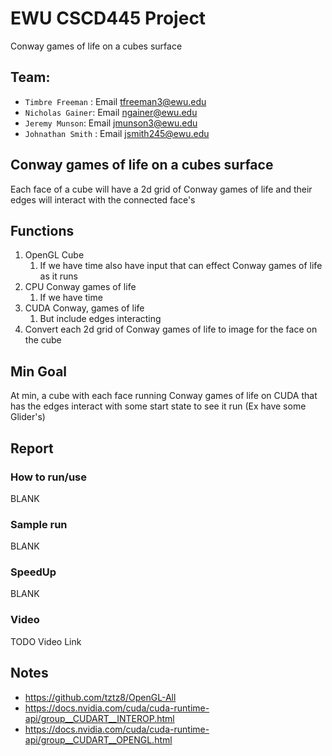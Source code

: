 # EWU CSCD445 Project

Conway games of life on a cubes surface

## Team:

-   `Timbre Freeman` : Email <tfreeman3@ewu.edu>
-   `Nicholas Gainer`: Email <ngainer@ewu.edu>
-   `Jeremy Munson`: Email <jmunson3@ewu.edu>
-   `Johnathan Smith` : Email <jsmith245@ewu.edu>

## Conway games of life on a cubes surface

Each face of a cube will have a 2d grid of Conway games of life and their edges will interact with the connected face's

## Functions
1.  OpenGL Cube
    1.  If we have time also have input that can effect Conway games of life as it runs
2.  CPU Conway games of life
    1.  If we have time
3.  CUDA Conway, games of life
    1.  But include edges interacting
4.  Convert each 2d grid of Conway games of life to image for the face on the cube

## Min Goal

At min, a cube with each face running Conway games of life on CUDA that has the edges interact with some start state to see it run (Ex have some Glider's)

## Report

### How to run/use

BLANK

### Sample run

BLANK

### SpeedUp

BLANK

### Video

TODO Video Link

## Notes

- https://github.com/tztz8/OpenGL-All
- https://docs.nvidia.com/cuda/cuda-runtime-api/group__CUDART__INTEROP.html
- https://docs.nvidia.com/cuda/cuda-runtime-api/group__CUDART__OPENGL.html